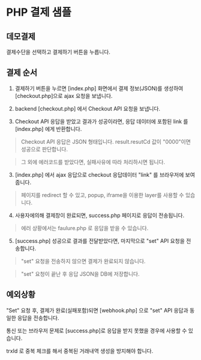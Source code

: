 PHP 결제 샘플
=============

## 데모결제

결제수단을 선택하고 결제하기 버튼을 누릅니다.

## 결제 순서

1. 결제하기 버튼을 누르면 [index.php] 화면에서 결제 정보(JSON)를 생성하여 [checkout.php]으로 ajax 요청을 보냅니다.


2. backend [checkout.php] 에서 Checkout API 요청을 보냅니다.


3. Checkout API 응답을 받았고 결과가 성공이라면, 응답 데이터에 포함된 link 를 [index.php] 에게 반환합니다.

>   Checkout API 응답은 JSON 형태입니다. result.resutCd 값이 "0000"이면 성공으로 판단합니다.

>   그 외에 에러코드를 받았다면, 실패사유에 따라 처리하시면 됩니다.

3. [index.php] 에서 ajax 응답으로 checkout 응답데이터 "link" 를 브라우저에 보여줍니다.

>   페이지를 redirect 할 수 있고, popup, iframe을 이용한 layer를 사용할 수 있습니다.

4. 사용자에의해 결제창이 완료되면, success.php 페이지로 응답이 전송됩니다.

>   에러 상황에서는 faulure.php 로 응답을 받을 수 있습니다.

5. [success.php] 성공으로 결과를 전달받았다면, 마지막으로 "set" API 요청을 전송합니다.

>    "set" 요청을 전송하지 않으면 결제가 완료되지 않습니다.

>    "set" 요청이 끝난 후 응답 JSON을 DB에 저장합니다.

## 예외상황

"Set" 요청 후, 결제가 완료(실패포함)되면 [webhook.php] 으로 "set" API 응답과 동일한 응답을 전송합니다.

통신 또는 브라우저 문제로 [success.php]로 응답을 받지 못했을 경우에 사용할 수 있습니다.
 
trxId 로 중복 체크를 해서 중복된 거래내역 생성을 방지해야 합니다.
